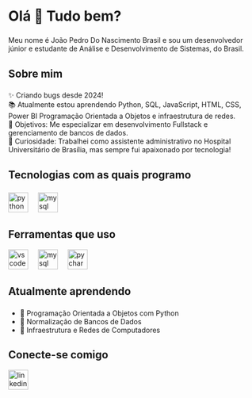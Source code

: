 <h1 align="left">Olá 👋 Tudo bem?</h1>

###

<p align="left">Meu nome é João Pedro Do Nascimento Brasil e sou um desenvolvedor júnior e estudante de Análise e Desenvolvimento de Sistemas, do Brasil.</p>

###

<h2 align="left">Sobre mim</h2>

###

<p align="left">✨ Criando bugs desde 2024!<br>📚 Atualmente estou aprendendo Python, SQL, JavaScript, HTML, CSS, Power BI Programação Orientada a Objetos e infraestrutura de redes.<br>🎯 Objetivos: Me especializar em desenvolvimento Fullstack e gerenciamento de bancos de dados.<br>🎲 Curiosidade: Trabalhei como assistente administrativo no Hospital Universitário de Brasília, mas sempre fui apaixonado por tecnologia!</p>

###

<h2 align="left">Tecnologias com as quais programo</h2>

###

<div align="left">
  <img src="https://cdn.jsdelivr.net/gh/devicons/devicon/icons/python/python-original.svg" height="40" alt="python logo"  />
  <img width="12" />
  <img src="https://cdn.jsdelivr.net/gh/devicons/devicon/icons/mysql/mysql-original.svg" height="40" alt="mysql logo"  />
  <img width="12" />
</div>

###

<h2 align="left">Ferramentas que uso</h2>

<div align="left">
  <img src="https://cdn.jsdelivr.net/gh/devicons/devicon/icons/vscode/vscode-original.svg" height="40" alt="vscode logo"  />
  <img width="12" />
  <img src="https://cdn.jsdelivr.net/gh/devicons/devicon/icons/mysql/mysql-original-wordmark.svg" height="40" alt="mysql workbench logo"  />
  <img width="12" />
  <img src="https://cdn.jsdelivr.net/gh/devicons/devicon/icons/pycharm/pycharm-original.svg" height="40" alt="pycharm logo"  />
</div>

###

<h2 align="left">Atualmente aprendendo</h2>

###

<ul>
  <li>🔹 Programação Orientada a Objetos com Python</li>
  <li>🔹 Normalização de Bancos de Dados</li>
  <li>🔹 Infraestrutura e Redes de Computadores</li>
</ul>

###

<h2 align="left">Conecte-se comigo</h2>

<p align="left">
  <a href="https://www.linkedin.com/in/jo%C3%A3o-pedro-nascimento-6573042a9/?trk=opento_sprofile_details" target="_blank">
    <img src="https://cdn.jsdelivr.net/gh/devicons/devicon/icons/linkedin/linkedin-original.svg" height="40" alt="linkedin logo"  />
  </a>
</p>

